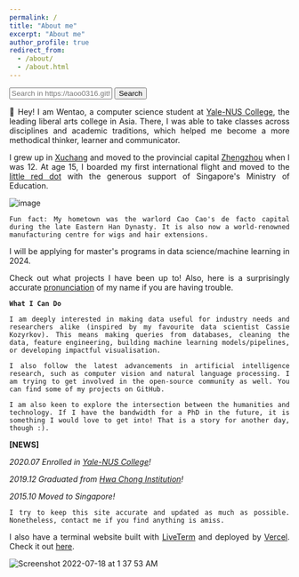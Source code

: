```yaml
---
permalink: /
title: "About me"
excerpt: "About me"
author_profile: true
redirect_from: 
  - /about/
  - /about.html
---
```


<form action="https://www.google.com/search" class="searchform" method="get" name="searchform" target="_blank">
<input name="sitesearch" type="hidden" value="https://taoo0316.github.io/">
<input autocomplete="on" class="form-control search" name="q" placeholder="Search in https://taoo0316.github.io/" required="required"  type="text">
<button class="button" type="submit">Search</button>
</form>

<style>body {text-align: justify}</style>

👋 Hey! I am Wentao, a computer science student at [Yale-NUS College](https://www.yale-nus.edu.sg/), the leading liberal arts college in Asia. There, I was able to take classes across disciplines and academic traditions, which helped me become a more methodical thinker, learner and communicator.

I grew up in [Xuchang](https://en.wikipedia.org/wiki/Xuchang) and moved to the provincial capital [Zhengzhou](https://en.wikipedia.org/wiki/Zhengzhou) when I was 12. At age 15, I boarded my first international flight and moved to the [little red dot](https://en.wikipedia.org/wiki/Little_red_dot) with the generous support of Singapore's Ministry of Education. 

![image](https://user-images.githubusercontent.com/95064358/177197685-5e4efc39-7f53-475a-892a-116de039b8f8.png)

```Fun fact: My hometown was the warlord Cao Cao's de facto capital during the late Eastern Han Dynasty. It is also now a world-renowned manufacturing centre for wigs and hair extensions.```

I will be applying for master's programs in data science/machine learning in 2024.

Check out what projects I have been up to! Also, here is a surprisingly accurate [pronunciation](https://www.howtopronounce.com/wentao) of my name if you are having trouble. 

**```What I Can Do```**

```I am deeply interested in making data useful for industry needs and researchers alike (inspired by my favourite data scientist Cassie Kozyrkov). This means making queries from databases, cleaning the data, feature engineering, building machine learning models/pipelines, or developing impactful visualisation.```

```I also follow the latest advancements in artificial intelligence research, such as computer vision and natural language processing. I am trying to get involved in the open-source community as well. You can find some of my projects on GitHub.```

```I am also keen to explore the intersection between the humanities and technology. If I have the bandwidth for a PhD in the future, it is something I would love to get into! That is a story for another day, though :).```

**[NEWS]**

*2020.07 Enrolled in [Yale-NUS College](https://www.yale-nus.edu.sg/)!*

*2019.12 Graduated from [Hwa Chong Institution](https://www.hci.edu.sg/)!*

*2015.10 Moved to Singapore!*


<script type="text/javascript" id="clustrmaps" src="//clustrmaps.com/map_v2.js?d=BFXFcN61Uys-0YXGJKGl8547HbTR1J4FroLBH-q6mso&cl=ffffff&w=a"></script>


```I try to keep this site accurate and updated as much as possible. Nonetheless, contact me if you find anything is amiss.```


I also have a terminal website built with [LiveTerm](https://github.com/Cveinnt/LiveTerm) and deployed by [Vercel](https://vercel.com). Check it out [here](https://live-term-taoo0316.vercel.app/).

![Screenshot 2022-07-18 at 1 37 53 AM](https://user-images.githubusercontent.com/95064358/179417906-2a1d9ecb-f75a-402c-a835-12e55c010e52.png)


